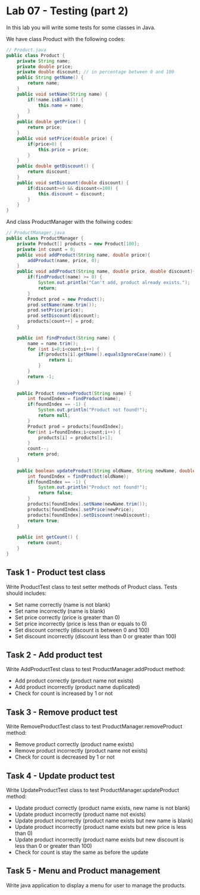 # Lab 07 - Testing (part 2)
In this lab you will write some tests for some classes in Java.

We have class Product with the following codes:
```java
// Product.java
public class Product {
	private String name;
	private double price;
	private double discount; // in percentage between 0 and 100
	public String getName() {
		return name;
	}
	public void setName(String name) {
		if(!name.isBlank()) {
			this.name = name;
		}
	}
	public double getPrice() {
		return price;
	}
	public void setPrice(double price) {
		if(price>0) {
			this.price = price;
		}
	}
	public double getDiscount() {
		return discount;
	}
	public void setDiscount(double discount) {
		if(discount>=0 && discount<=100) {
			this.discount = discount;
		}
	}
}

```
And class ProductManager with the follwing codes:
```java
// ProductManager.java
public class ProductManager {
	private Product[] products = new Product[100];
	private int count = 0;
	public void addProduct(String name, double price){
		addProduct(name, price, 0);
	}
	public void addProduct(String name, double price, double discount){
		if(findProduct(name) >= 0) {
			System.out.println("Can't add, product already exists.");
			return;
		}
		Product prod = new Product();
		prod.setName(name.trim());
		prod.setPrice(price);
		prod.setDiscount(discount);
		products[count++] = prod;
	}
	
	public int findProduct(String name) {
		name = name.trim();
		for (int i=0;i<count;i++) {
			if(products[i].getName().equalsIgnoreCase(name)) {
				return i;
			}
		}
		return -1;
	}
	
	public Product removeProduct(String name) {
		int foundIndex = findProduct(name);
		if(foundIndex == -1) {
			System.out.println("Product not found!");
			return null;
		}
		Product prod = products[foundIndex];
		for(int i=foundIndex;i<count;i++) {
			products[i] = products[i+1];
		}
		count--;
		return prod;
	}
	
	public boolean updateProduct(String oldName, String newName, double newPrice, double newDiscount) {
		int foundIndex = findProduct(oldName);
		if(foundIndex == -1) {
			System.out.println("Product not found!");
			return false;
		}
		products[foundIndex].setName(newName.trim());
		products[foundIndex].setPrice(newPrice);
		products[foundIndex].setDiscount(newDiscount);
		return true;
	}
	
	public int getCount() {
		return count;
	}
}

```

## Task 1 - Product test class
Write ProductTest class to test setter methods of Product class. Tests should includes:
- Set name correctly (name is not blank)
- Set name incorrectly (name is blank)
- Set price correctly (price is greater than 0)
- Set price incorrectly (price is less than or equals to 0)
- Set discount correctly (discount is between 0 and 100)
- Set discount incorrectly (discount less than 0 or greater than 100)

## Task 2 - Add product test
Write AddProductTest class to test ProductManager.addProduct method:
- Add product correctly (product name not exists)
- Add product incorrectly (product name duplicated)
- Check for count is increased by 1 or not

## Task 3 - Remove product test
Write RemoveProductTest class to test ProductManager.removeProduct method:
- Remove product correctly (product name exists)
- Remove product incorrectly (product name not exists)
- Check for count is decreased by 1 or not

## Task 4 - Update product test
Write UpdateProductTest class to test ProductManager.updateProduct method:
- Update product correctly (product name exists, new name is not blank)
- Update product incorrectly (product name not exists)
- Update product incorrectly (product name exists but new name is blank)
- Update product incorrectly (product name exists but new price is less than 0)
- Update product incorrectly (product name exists but new discount is less than 0 or greater than 100)
- Check for count is stay the same as before the update

## Task 5 - Menu and Product management
Write java application to display a menu for user to manage the products.